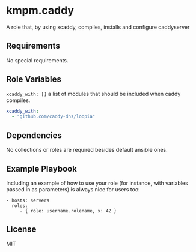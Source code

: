 kmpm.caddy
==========

A role that, by using xcaddy, compiles, installs and configure caddyserver

Requirements
------------

No special requirements.


Role Variables
--------------

`xcaddy_with: []` a list of modules that should be included when caddy compiles.
```yaml
xcaddy_with:
  - "github.com/caddy-dns/loopia"
```

Dependencies
------------

No collections or roles are required besides default ansible ones.


Example Playbook
----------------

Including an example of how to use your role (for instance, with variables passed in as parameters) is always nice for users too:

    - hosts: servers
      roles:
         - { role: username.rolename, x: 42 }

License
-------

MIT

